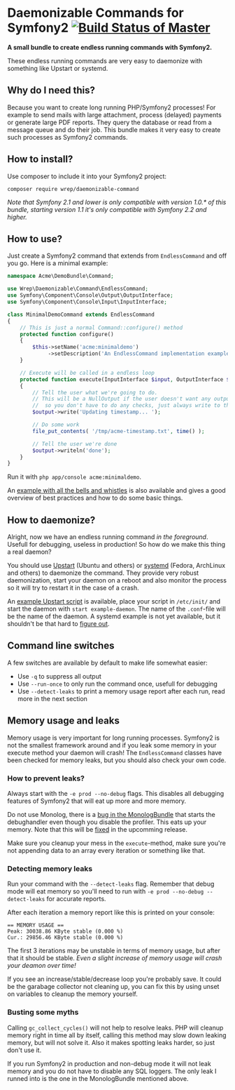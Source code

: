 # Daemonizable Commands for Symfony2 [![Build Status of Master](https://travis-ci.org/wrep/daemonizable-command.png?branch=master)](https://travis-ci.org/wrep/daemonizable-command)

**A small bundle to create endless running commands with Symfony2.**

These endless running commands are very easy to daemonize with something like Upstart or systemd.

## Why do I need this?
Because you want to create long running PHP/Symfony2 processes! For example to send mails with large attachment, process (delayed) payments or generate large PDF reports. They query the database or read from a message queue and do their job. This bundle makes it very easy to create such processes as Symfony2 commands.

## How to install?
Use composer to include it into your Symfony2 project:

`composer require wrep/daemonizable-command`

_Note that Symfony 2.1 and lower is only compatible with version 1.0.* of this bundle, starting version 1.1 it's only compatible with Symfony 2.2 and higher._

## How to use?
Just create a Symfony2 command that extends from `EndlessCommand` and off you go. Here is a minimal example:

```php
namespace Acme\DemoBundle\Command;

use Wrep\Daemonizable\Command\EndlessCommand;
use Symfony\Component\Console\Output\OutputInterface;
use Symfony\Component\Console\Input\InputInterface;

class MinimalDemoCommand extends EndlessCommand
{
	// This is just a normal Command::configure() method
	protected function configure()
	{
		$this->setName('acme:minimaldemo')
			 ->setDescription('An EndlessCommand implementation example');
	}

	// Execute will be called in a endless loop
	protected function execute(InputInterface $input, OutputInterface $output)
	{
		// Tell the user what we're going to do.
		// This will be a NullOutput if the user doesn't want any output at all,
		//  so you don't have to do any checks, just always write to the output.
		$output->write('Updating timestamp... ');

		// Do some work
		file_put_contents( '/tmp/acme-timestamp.txt', time() );

		// Tell the user we're done
		$output->writeln('done');
	}
}
```

Run it with `php app/console acme:minimaldemo`.

An [example with all the bells and whistles](examples/ExampleCommand.php) is also available and gives a good overview of best practices and how to do some basic things.

## How to daemonize?
Alright, now we have an endless running command *in the foreground*. Usefull for debugging, useless in production! So how do we make this thing a real daemon?

You should use [Upstart](http://upstart.ubuntu.com) (Ubuntu and others) or [systemd](http://www.freedesktop.org/wiki/Software/systemd) (Fedora, ArchLinux and others) to daemonize the command. They provide very robust daemonization, start your daemon on a reboot and also monitor the process so it will try to restart it in the case of a crash.

An [example Upstart script](examples/example-daemon.conf) is available, place your script in `/etc/init/` and start the daemon with `start example-daemon`. The name of the `.conf`-file will be the name of the daemon. A systemd example is not yet available, but it shouldn't be that hard to [figure out](http://patrakov.blogspot.nl/2011/01/writing-systemd-service-files.html).

## Command line switches
A few switches are available by default to make life somewhat easier:

* Use `-q` to suppress all output
* Use `--run-once` to only run the command once, usefull for debugging
* Use `--detect-leaks` to print a memory usage report after each run, read more in the next section

## Memory usage and leaks
Memory usage is very important for long running processes. Symfony2 is not the smallest framework around and if you leak some memory in your execute method your daemon will crash! The `EndlessCommand` classes have been checked for memory leaks, but you should also check your own code.

### How to prevent leaks?
Always start with the `-e prod --no-debug` flags. This disables all debugging features of Symfony2 that will eat up more and more memory.

Do not use Monolog, there is a [bug in the MonologBundle](https://github.com/symfony/MonologBundle/issues/37) that starts the debughandler even though you disable the profiler. This eats up your memory. Note that this will be [fixed](https://github.com/symfony/MonologBundle/commit/1fc0864a9344b15a04ed90612a91cf8e5b8fb305) in the upcomming release.

Make sure you cleanup your mess in the `execute`-method, make sure you're not appending data to an array every iteration or something like that.

### Detecting memory leaks
Run your command with the `--detect-leaks` flag. Remember that debug mode will eat memory so you'll need to run with `-e prod --no-debug --detect-leaks` for accurate reports.

After each iteration a memory report like this is printed on your console:
```
== MEMORY USAGE ==
Peak: 30038.86 KByte stable (0.000 %)
Cur.: 29856.46 KByte stable (0.000 %)
```

The first 3 iterations may be unstable in terms of memory usage, but after that it should be stable. *Even a slight increase of memory usage will crash your deamon over time!*

If you see an increase/stable/decrease loop you're probably save. It could be the garabage collector not cleaning up, you can fix this by using unset on variables to cleanup the memory yourself.

### Busting some myths
Calling `gc_collect_cycles()` will not help to resolve leaks. PHP will cleanup memory right in time all by itself, calling this method may slow down leaking memory, but will not solve it. Also it makes spotting leaks harder, so just don't use it.

If you run Symfony2 in production and non-debug mode it will not leak memory and you do not have to disable any SQL loggers. The only leak I runned into is the one in the MonologBundle mentioned above.
